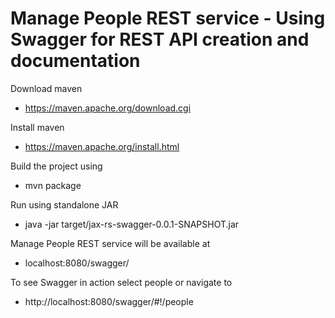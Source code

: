 Manage People REST service - Using Swagger for REST API creation and documentation
===
Download maven
- https://maven.apache.org/download.cgi

Install maven
- https://maven.apache.org/install.html

Build the project using
- mvn package

Run using standalone JAR
- java -jar target/jax-rs-swagger-0.0.1-SNAPSHOT.jar         
 
Manage People REST service will be available at
- localhost:8080/swagger/

To see Swagger in action select people or navigate to
- http://localhost:8080/swagger/#!/people

